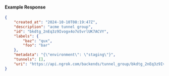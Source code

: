 <!-- Code generated for API Clients. DO NOT EDIT. -->

#### Example Response

```json
{
	"created_at": "2024-10-10T08:19:47Z",
	"description": "acme tunnel group",
	"id": "bkdtg_2nEq3z9Ivogx4o7o5vrlUK7ACVY",
	"labels": {
		"baz": "qux",
		"foo": "bar"
	},
	"metadata": "{\"environment\": \"staging\"}",
	"tunnels": [],
	"uri": "https://api.ngrok.com/backends/tunnel_group/bkdtg_2nEq3z9Ivogx4o7o5vrlUK7ACVY"
}
```
